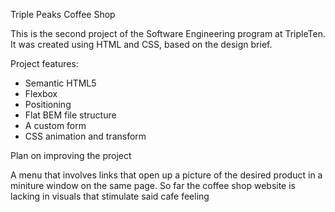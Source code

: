 Triple Peaks Coffee Shop

This is the second project of the Software Engineering program at TripleTen. It was created using HTML and CSS, based on the design brief.

Project features:

- Semantic HTML5
- Flexbox
- Positioning
- Flat BEM file structure
- A custom form
- CSS animation and transform

Plan on improving the project

A menu that involves links that open up a picture of the desired product in a miniture window on the same page.
So far the coffee shop website is lacking in visuals that stimulate said cafe feeling
